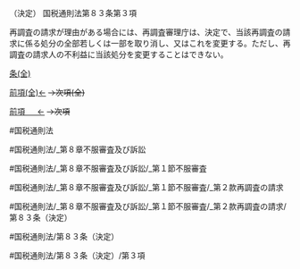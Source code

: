 （決定）
国税通則法第８３条第３項

再調査の請求が理由がある場合には、再調査審理庁は、決定で、当該再調査の請求に係る処分の全部若しくは一部を取り消し、又はこれを変更する。ただし、再調査の請求人の不利益に当該処分を変更することはできない。

[条(全)](国税通則法＿＿＿＿＿第８３条_.md)

[前項(全)←](国税通則法＿＿＿＿＿第８３条第２項_.md)  ~~→次項(全)~~

[前項 　 ←](国税通則法＿＿＿＿＿第８３条第２項.md)  ~~→次項~~



#国税通則法

#国税通則法/_第８章不服審査及び訴訟

#国税通則法/_第８章不服審査及び訴訟/_第１節不服審査

#国税通則法/_第８章不服審査及び訴訟/_第１節不服審査/_第２款再調査の請求

#国税通則法/_第８章不服審査及び訴訟/_第１節不服審査/_第２款再調査の請求/第８３条（決定）

#国税通則法/第８３条（決定）

#国税通則法/第８３条（決定）/第３項

